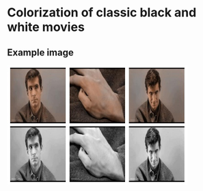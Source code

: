 # Colorization of classic black and white movies

## Example image
![](https://github.com/LjungPer/deep-learning-project/blob/main/figures/psycho.jpg)
